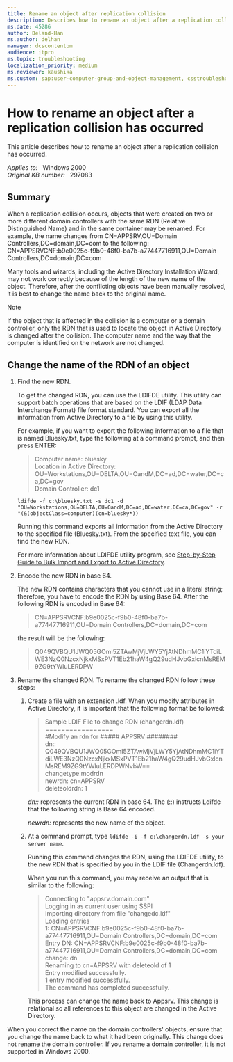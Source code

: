 ```yaml
---
title: Rename an object after replication collision
description: Describes how to rename an object after a replication collision has occurred.
ms.date: 45286
author: Deland-Han
ms.author: delhan
manager: dcscontentpm
audience: itpro
ms.topic: troubleshooting
localization_priority: medium
ms.reviewer: kaushika
ms.custom: sap:user-computer-group-and-object-management, csstroubleshoot
---
```

# How to rename an object after a replication collision has occurred

This article describes how to rename an object after a replication collision has occurred.

_Applies to:_ &nbsp; Windows 2000  
_Original KB number:_ &nbsp; 297083

## Summary

When a replication collision occurs, objects that were created on two or more different domain controllers with the same RDN (Relative Distinguished Name) and in the same container may be renamed. For example, the name changes from CN=APPSRV,OU=Domain Controllers,DC=domain,DC=com to the following:  
CN=APPSRVCNF:b9e0025c-f9b0-48f0-ba7b-a77447716911,OU=Domain Controllers,DC=domain,DC=com

Many tools and wizards, including the Active Directory Installation Wizard, may not work correctly because of the length of the new name of the object. Therefore, after the conflicting objects have been manually resolved, it is best to change the name back to the original name.

> [!NOTE]
> If the object that is affected in the collision is a computer or a domain controller, only the RDN that is used to locate the object in Active Directory is changed after the collision. The computer name and the way that the computer is identified on the network are not changed.

## Change the name of the RDN of an object

1. Find the new RDN.

   To get the changed RDN, you can use the LDIFDE utility. This utility can support batch operations that are based on the LDIF (LDAP Data Interchange Format) file format standard. You can export all the information from Active Directory to a file by using this utility.

   For example, if you want to export the following information to a file that is named Bluesky.txt, type the following at a command prompt, and then press ENTER:

   > Computer name: bluesky  
   > Location in Active Directory: OU=Workstations,OU=DELTA,OU=OandM,DC=ad,DC=water,DC=ca,DC=gov  
   > Domain Controller: dc1

   ```console
   ldifde -f c:\bluesky.txt -s dc1 -d  
   "OU=Workstations,OU=DELTA,OU=OandM,DC=ad,DC=water,DC=ca,DC=gov" -r  
   "(&(objectClass=computer)(cn=bluesky*))
   ```

   Running this command exports all information from the Active Directory to the specified file (Bluesky.txt). From the specified text file, you can find the new RDN.

   For more information about LDIFDE utility program, see [Step-by-Step Guide to Bulk Import and Export to Active Directory](/previous-versions/windows/it-pro/windows-2000-server/bb727091(v=technet.10)).

2. Encode the new RDN in base 64.

   The new RDN contains characters that you cannot use in a literal string; therefore, you have to encode the RDN by using Base 64. After the following RDN is encoded in Base 64:

   > CN=APPSRVCNF:b9e0025c-f9b0-48f0-ba7b-a77447716911,OU=Domain Controllers,DC=domain,DC=com

   the result will be the following:

   > Q049QVBQU1JWQ05GOmI5ZTAwMjVjLWY5YjAtNDhmMC1iYTdiLWE3NzQ0NzcxNjkxMSxPVT1Eb21haW4gQ29udHJvbGxlcnMsREM9ZG9tYWluLERDPW

3. Rename the changed RDN. To rename the changed RDN follow these steps:

   1. Create a file with an extension .ldf. When you modify attributes in Active Directory, it is important that the following format be followed:

      > Sample LDIF File to change RDN (changerdn.ldf)  
      \=================  
      #Modify an rdn for ##### APPSRV ########  
      dn::   Q049QVBQU1JWQ05GOmI5ZTAwMjVjLWY5YjAtNDhmMC1iYTdiLWE3NzQ0NzcxNjkxMSxPVT1Eb21haW4gQ29udHJvbGxlcnMsREM9ZG9tYWluLERDPWNvbW==  
      changetype:modrdn  
      newrdn: cn=APPSRV  
      deleteoldrdn: 1

      *dn::* represents the current RDN in base 64. The (::) instructs Ldifde that the following string is Base 64 encoded.

      *newrdn:* represents the new name of the object.

   2. At a command prompt, type `ldifde -i -f c:\changerdn.ldf -s your server name`.

      Running this command changes the RDN, using the LDIFDE utility, to the new RDN that is specified by you in the LDIF file (Changerdn.ldf).

      When you run this command, you may receive an output that is similar to the following:

      > Connecting to "appsrv.domain.com"  
      Logging in as current user using SSPI  
      Importing directory from file "changedc.ldf"  
      Loading entries  
      1:   CN=APPSRVCNF:b9e0025c-f9b0-48f0-ba7b-a77447716911,OU=Domain Controllers,DC=domain,DC=com  
      Entry DN:   CN=APPSRVCNF:b9e0025c-f9b0-48f0-ba7b-a77447716911,OU=Domain Controllers,DC=domain,DC=com
      change: dn  
      Renaming to cn=APPSRV with deleteold of 1  
      Entry modified successfully.  
      1 entry modified successfully.  
      The command has completed successfully.

      This process can change the name back to Appsrv. This change is relational so all references to this object are changed in the Active Directory.

When you correct the name on the domain controllers' objects, ensure that you change the name back to what it had been originally. This change does not rename the domain controller. If you rename a domain controller, it is not supported in Windows 2000.

